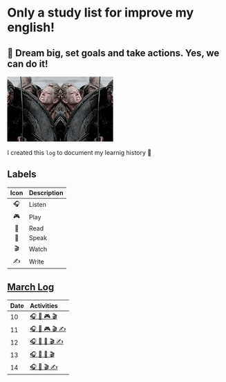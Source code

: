 # Only a study list for improve my english!

## 🌈 Dream big, set goals and take actions. Yes, we can do it!

![starting image](../image/starting.gif)

I created this `log` to document my learnig history 🦄

## Labels

| Icon | Description |
| :--: | :---------- |
|  🎧  | Listen      |
|  🎮  | Play        |
|  📖  | Read        |
|  🎤  | Speak       |
|  🎬  | Watch       |
|  ✍  | Write       |

## [March Log](./log/march)

| Date | Activities                          |
| ---- | :---------------------------------- |
| 10   | [🎧 📖 🎮 🎬](./log/march/10.md)    |
| 11   | [🎧 📖 🎮 🎬 ✍](./log/march/11.md) |
| 12   | [🎧 📖 🎤 🎬 ✍](./log/march/12.md) |
| 13   | [🎧 📖 🎤 🎬](./log/march/13.md)    |
| 14   | [🎧 🎤 🎬 ✍](./log/march/14.md)    |
